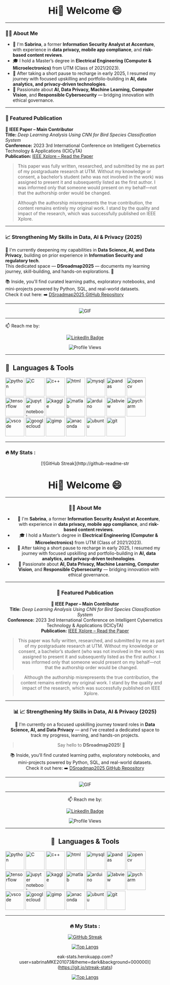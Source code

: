 <div style="text-align: center;">
  <h1 style="font-size: 30px;">Hi👋 Welcome 😄</h1>
</div>

---
### 👩‍💻 About Me

- 🔐 I'm **Sabrina**, a former **Information Security Analyst at Accenture**, with experience in **data privacy, mobile app compliance**, and **risk-based content reviews**.
- 🎓 I hold a Master’s degree in **Electrical Engineering (Computer & Microelectronics)** from UTM (Class of 2021/2023).
- 🌿 After taking a short pause to recharge in early 2025, I resumed my journey with focused upskilling and portfolio-building in **AI, data analytics, and privacy-driven technologies**.
- 👀 Passionate about **AI, Data Privacy, Machine Learning, Computer Vision**, and **Responsible Cybersecurity** — bridging innovation with ethical governance.

---

### 📄 Featured Publication

**🔹 IEEE Paper – Main Contributor**  
**Title:** *Deep Learning Analysis Using CNN for Bird Species Classification System*  
**Conference:** 2023 3rd International Conference on Intelligent Cybernetics Technology & Applications (ICICyTA)  
**Publication:** [IEEE Xplore – Read the Paper](https://ieeexplore.ieee.org/document/10428729)  

> This paper was fully written, researched, and submitted by me as part of my postgraduate research at UTM.
Without my knowledge or consent, a bachelor’s student (who was not involved in the work) was assigned to present it and subsequently listed as the first author. I was informed only that someone would present on my behalf—not that the authorship order would be changed.

> Although the authorship misrepresents the true contribution, the content remains entirely my original work. I stand by the quality and impact of the research, which was successfully published on IEEE Xplore.

---

### 📈 Strengthening My Skills in Data, AI & Privacy (2025)

🚀 I'm currently deepening my capabilities in **Data Science, AI, and Data Privacy**, building on prior experience in **Information Security and regulatory tech**.  
This dedicated space — **DSroadmap2025** — documents my learning journey, skill-building, and hands-on explorations. 🎯


📚 Inside, you'll find curated learning paths, exploratory notebooks, and mini-projects powered by Python, SQL, and real-world datasets.  
Check it out here: ➡️ [DSroadmap2025 GitHub Repository](https://github.com/sabrinaMKE201073/DSroadmap2025)

---

<p align="center">
  <img src="https://github.com/sabrinaMKE201073/sabrinaMKE201073/assets/95947484/0015d102-14da-4ed0-9989-0679a126d3a4" alt="GIF">
</p>

---
  
📫 Reach me by: <div id="badges"> <p align="center">
  <a href="https://www.linkedin.com/in/nurulsabrina1910/">
    <img src="https://img.shields.io/badge/LinkedIn-blue?style=for-the-badge&logo=linkedin&logoColor=white" alt="LinkedIn Badge"/>
  </a>
</div><div align="center">
  <img src="https://komarev.com/ghpvc/?username=your-github-sabrinaMKE201073" alt="Profile Views" />
</div>
</p>


---

<h2> 🚀 &nbsp;Languages & Tools</h2>
<p align="left">
<img src="https://cdn.jsdelivr.net/gh/devicons/devicon/icons/python/python-original-wordmark.svg" alt="python" width="60" height="60"/>
<img src="https://cdn.jsdelivr.net/gh/devicons/devicon/icons/c/c-original.svg" alt="C" width="60" height="60"/>
<img src="https://cdn.jsdelivr.net/gh/devicons/devicon/icons/cplusplus/cplusplus-original.svg" alt="c++" width="60" height="60"/>
<img src="https://cdn.jsdelivr.net/gh/devicons/devicon/icons/html5/html5-original-wordmark.svg" alt="html" width="60" height="60"/>
<img src="https://cdn.jsdelivr.net/gh/devicons/devicon/icons/mysql/mysql-original-wordmark.svg" alt="mysql" width="60" height="60"/>
<img src="https://cdn.jsdelivr.net/gh/devicons/devicon/icons/pandas/pandas-original-wordmark.svg" alt="pandas" width="60" height="60"/>
<img src="https://cdn.jsdelivr.net/gh/devicons/devicon/icons/opencv/opencv-original-wordmark.svg" alt="opencv" width="60" height="60"/>
<img src="https://cdn.jsdelivr.net/gh/devicons/devicon/icons/tensorflow/tensorflow-original.svg" alt="tensorflow" width="60" height="60"/>
<img src="https://cdn.jsdelivr.net/gh/devicons/devicon/icons/jupyter/jupyter-original-wordmark.svg" alt="jupyter notebook" width="60" height="60"/>
<img src="https://cdn.jsdelivr.net/gh/devicons/devicon/icons/kaggle/kaggle-original-wordmark.svg" alt="kaggle" width="60" height="60"/>
<img src="https://cdn.jsdelivr.net/gh/devicons/devicon/icons/matlab/matlab-original.svg" alt="matlab" width="60" height="60"/>
<img src="https://cdn.jsdelivr.net/gh/devicons/devicon/icons/arduino/arduino-original-wordmark.svg" alt="arduino" width="60" height="60"/>
<img src="https://cdn.jsdelivr.net/gh/devicons/devicon/icons/labview/labview-original-wordmark.svg" alt="labview" width="60" height="60"/>
<img src="https://cdn.jsdelivr.net/gh/devicons/devicon/icons/pycharm/pycharm-plain-wordmark.svg" alt="pycharm" width="60" height="60"/>
<img src="https://cdn.jsdelivr.net/gh/devicons/devicon/icons/vscode/vscode-original.svg" alt="vscode" width="60" height="60"/>
<img src="https://cdn.jsdelivr.net/gh/devicons/devicon/icons/googlecloud/googlecloud-plain-wordmark.svg" alt="googlecloud" width="60" height="60"/>
<img src="https://cdn.jsdelivr.net/gh/devicons/devicon/icons/gimp/gimp-original-wordmark.svg" alt="gimp" width="60" height="60"/>
<img src="https://cdn.jsdelivr.net/gh/devicons/devicon/icons/anaconda/anaconda-original-wordmark.svg" alt="anaconda" width="60" height="60"/>
<img src="https://cdn.jsdelivr.net/gh/devicons/devicon/icons/ubuntu/ubuntu-plain-wordmark.svg" alt="ubuntu" width="60" height="60"/>
<img src="https://cdn.jsdelivr.net/gh/devicons/devicon/icons/git/git-original.svg" alt="git" width="60" height="60"/>
</p>




---
### :fire: My Stats :

<div align="center">


[![GitHub Streak](http://github-readme-str<div style="text-align: center;">
  <h1 style="font-size: 30px;">Hi👋 Welcome 😄</h1>
</div>

---
### 👩‍💻 About Me

- 🔐 I'm **Sabrina**, a former **Information Security Analyst at Accenture**, with experience in **data privacy, mobile app compliance**, and **risk-based content reviews**.
- 🎓 I hold a Master’s degree in **Electrical Engineering (Computer & Microelectronics)** from UTM (Class of 2021/2023).
- 🌿 After taking a short pause to recharge in early 2025, I resumed my journey with focused upskilling and portfolio-building in **AI, data analytics, and privacy-driven technologies**.
- 👀 Passionate about **AI, Data Privacy, Machine Learning, Computer Vision**, and **Responsible Cybersecurity** — bridging innovation with ethical governance.

---

### 📄 Featured Publication

**🔹 IEEE Paper – Main Contributor**  
**Title:** *Deep Learning Analysis Using CNN for Bird Species Classification System*  
**Conference:** 2023 3rd International Conference on Intelligent Cybernetics Technology & Applications (ICICyTA)  
**Publication:** [IEEE Xplore – Read the Paper](https://ieeexplore.ieee.org/document/10428729)  

> This paper was fully written, researched, and submitted by me as part of my postgraduate research at UTM.
Without my knowledge or consent, a bachelor’s student (who was not involved in the work) was assigned to present it and subsequently listed as the first author. I was informed only that someone would present on my behalf—not that the authorship order would be changed.

> Although the authorship misrepresents the true contribution, the content remains entirely my original work. I stand by the quality and impact of the research, which was successfully published on IEEE Xplore.

---

### 📊 📈 Strengthening My Skills in Data, AI & Privacy (2025)

🚀 I'm currently on a focused upskilling journey toward roles in **Data Science, AI, and Data Privacy** — and I’ve created a dedicated space to track my progress, learning, and hands-on projects.  
> Say hello to **DSroadmap2025**! 🎯

📚 Inside, you'll find curated learning paths, exploratory notebooks, and mini-projects powered by Python, SQL, and real-world datasets.  
Check it out here: ➡️ [DSroadmap2025 GitHub Repository](https://github.com/sabrinaMKE201073/DSroadmap2025)

---

<p align="center">
  <img src="https://github.com/sabrinaMKE201073/sabrinaMKE201073/assets/95947484/0015d102-14da-4ed0-9989-0679a126d3a4" alt="GIF">
</p>

---
  
📫 Reach me by: <div id="badges"> <p align="center">
  <a href="https://www.linkedin.com/in/nurulsabrina1910/">
    <img src="https://img.shields.io/badge/LinkedIn-blue?style=for-the-badge&logo=linkedin&logoColor=white" alt="LinkedIn Badge"/>
  </a>
</div><div align="center">
  <img src="https://komarev.com/ghpvc/?username=your-github-sabrinaMKE201073" alt="Profile Views" />
</div>
</p>


---

<h2> 🚀 &nbsp;Languages & Tools</h2>
<p align="left">
<img src="https://cdn.jsdelivr.net/gh/devicons/devicon/icons/python/python-original-wordmark.svg" alt="python" width="60" height="60"/>
<img src="https://cdn.jsdelivr.net/gh/devicons/devicon/icons/c/c-original.svg" alt="C" width="60" height="60"/>
<img src="https://cdn.jsdelivr.net/gh/devicons/devicon/icons/cplusplus/cplusplus-original.svg" alt="c++" width="60" height="60"/>
<img src="https://cdn.jsdelivr.net/gh/devicons/devicon/icons/html5/html5-original-wordmark.svg" alt="html" width="60" height="60"/>
<img src="https://cdn.jsdelivr.net/gh/devicons/devicon/icons/mysql/mysql-original-wordmark.svg" alt="mysql" width="60" height="60"/>
<img src="https://cdn.jsdelivr.net/gh/devicons/devicon/icons/pandas/pandas-original-wordmark.svg" alt="pandas" width="60" height="60"/>
<img src="https://cdn.jsdelivr.net/gh/devicons/devicon/icons/opencv/opencv-original-wordmark.svg" alt="opencv" width="60" height="60"/>
<img src="https://cdn.jsdelivr.net/gh/devicons/devicon/icons/tensorflow/tensorflow-original.svg" alt="tensorflow" width="60" height="60"/>
<img src="https://cdn.jsdelivr.net/gh/devicons/devicon/icons/jupyter/jupyter-original-wordmark.svg" alt="jupyter notebook" width="60" height="60"/>
<img src="https://cdn.jsdelivr.net/gh/devicons/devicon/icons/kaggle/kaggle-original-wordmark.svg" alt="kaggle" width="60" height="60"/>
<img src="https://cdn.jsdelivr.net/gh/devicons/devicon/icons/matlab/matlab-original.svg" alt="matlab" width="60" height="60"/>
<img src="https://cdn.jsdelivr.net/gh/devicons/devicon/icons/arduino/arduino-original-wordmark.svg" alt="arduino" width="60" height="60"/>
<img src="https://cdn.jsdelivr.net/gh/devicons/devicon/icons/labview/labview-original-wordmark.svg" alt="labview" width="60" height="60"/>
<img src="https://cdn.jsdelivr.net/gh/devicons/devicon/icons/pycharm/pycharm-plain-wordmark.svg" alt="pycharm" width="60" height="60"/>
<img src="https://cdn.jsdelivr.net/gh/devicons/devicon/icons/vscode/vscode-original.svg" alt="vscode" width="60" height="60"/>
<img src="https://cdn.jsdelivr.net/gh/devicons/devicon/icons/googlecloud/googlecloud-plain-wordmark.svg" alt="googlecloud" width="60" height="60"/>
<img src="https://cdn.jsdelivr.net/gh/devicons/devicon/icons/gimp/gimp-original-wordmark.svg" alt="gimp" width="60" height="60"/>
<img src="https://cdn.jsdelivr.net/gh/devicons/devicon/icons/anaconda/anaconda-original-wordmark.svg" alt="anaconda" width="60" height="60"/>
<img src="https://cdn.jsdelivr.net/gh/devicons/devicon/icons/ubuntu/ubuntu-plain-wordmark.svg" alt="ubuntu" width="60" height="60"/>
<img src="https://cdn.jsdelivr.net/gh/devicons/devicon/icons/git/git-original.svg" alt="git" width="60" height="60"/>
</p>




---
### :fire: My Stats :

<div align="center">


[![GitHub Streak](http://github-readme-streak-stats.herokuapp.com?user=sabrinaMKE201073&theme=dark&background=000000)](https://git.io/streak-stats)

[![Top Langs](https://github-readme-stats.vercel.app/api/top-langs/?username=sabrinaMKE201073&hide=jupyter%20notebook&layout=compact&theme=vision-friendly-dark)](https://github.com/sabrinaMKE201073/github-readme-stats)


</div>




eak-stats.herokuapp.com?user=sabrinaMKE201073&theme=dark&background=000000)](https://git.io/streak-stats)

[![Top Langs](https://github-readme-stats.vercel.app/api/top-langs/?username=sabrinaMKE201073&hide=jupyter%20notebook&layout=compact&theme=vision-friendly-dark)](https://github.com/sabrinaMKE201073/github-readme-stats)


</div>




